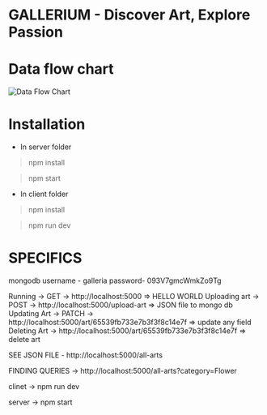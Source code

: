 # GALLERIUM - Discover Art, Explore Passion


# Data flow chart
![Data Flow Chart](https://github.com/Harshit-Raj-14/Galleria/assets/98808802/d0aaa9f5-66ca-4f1a-b009-951466f2b2b2)

# Installation
* In server folder
>npm install

>npm start

* In client folder
> npm install

> npm run dev


# SPECIFICS

mongodb
username - galleria
password- 093V7gmcWmkZo9Tg


Running -> GET -> http://localhost:5000 => HELLO WORLD
Uploading art -> POST -> http://localhost:5000/upload-art => JSON file to mongo db
Updating Art -> PATCH -> http://localhost:5000/art/65539fb733e7b3f3f8c14e7f => update any field
Deleting Art -> http://localhost:5000/art/65539fb733e7b3f3f8c14e7f => delete art

SEE JSON FILE - http://localhost:5000/all-arts

FINDING QUERIES -> http://localhost:5000/all-arts?category=Flower

clinet -> npm run dev

server -> npm start
